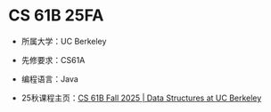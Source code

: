 # CS 61B 25FA

- 所属大学：UC Berkeley

- 先修要求：CS61A

- 编程语言：Java

- 25秋课程主页：[CS 61B Fall 2025 | Data Structures at UC Berkeley](https://fa25.datastructur.es/)


